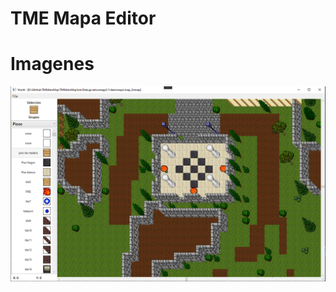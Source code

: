 # TME Mapa Editor

# Imagenes

![Main](https://github.com/avalontm/TMEditorMap/blob/d5006b67eb5445b0b56811d4a985da1deabe3cb4/images/map_image1.png)
